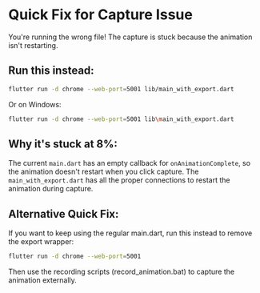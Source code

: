# Quick Fix for Capture Issue

You're running the wrong file! The capture is stuck because the animation isn't restarting.

## Run this instead:

```bash
flutter run -d chrome --web-port=5001 lib/main_with_export.dart
```

Or on Windows:
```bash
flutter run -d chrome --web-port=5001 lib\main_with_export.dart
```

## Why it's stuck at 8%:

The current `main.dart` has an empty callback for `onAnimationComplete`, so the animation doesn't restart when you click capture. The `main_with_export.dart` has all the proper connections to restart the animation during capture.

## Alternative Quick Fix:

If you want to keep using the regular main.dart, run this instead to remove the export wrapper:

```bash
flutter run -d chrome --web-port=5001
```

Then use the recording scripts (record_animation.bat) to capture the animation externally.